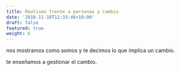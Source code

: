 ```yaml
---
title: Realismo frente a personas y cambio
date: '2018-11-18T12:33:46+10:00'
draft: false
featured: true
weight: 6
---
```

nos mostramos como somos y te decimos lo que implica un cambio.



te enseñamos a gestionar el cambio.
